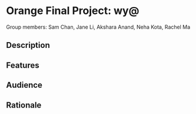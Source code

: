# Orange Final Project: wy@
Group members: Sam Chan, Jane Li, Akshara Anand, Neha Kota, Rachel Ma

## Description 

## Features 

## Audience

## Rationale